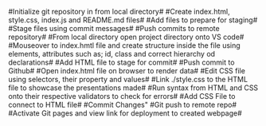 #Initialize git repository in from local directory#
#Create index.html, style.css, index.js and README.md files#
#Add files to prepare for staging#
#Stage files using commit messages#
#Push commits to remote repository#
#From local directory open project directory onto VS code#
#Mouseover to index.hmtl file and create structure inside the file using elements, attributes such as; id, class and correct hierarchy od declarations#
#Add HTML file to stage for commit#
#Push commit to Github#
#Open index.html file on browser to render data#
#Edit CSS file using selectors, their property and values#
#Link ./style.css to the HTML file to showcase the presentations made#
#Run syntax from HTML and CSS onto their respective validators to check for errors#
#Add CSS File to connect to HTML file#
#Commit Changes"
#Git push to remote repo#
#Activate Git pages and view link for deployment to created webpage# 
